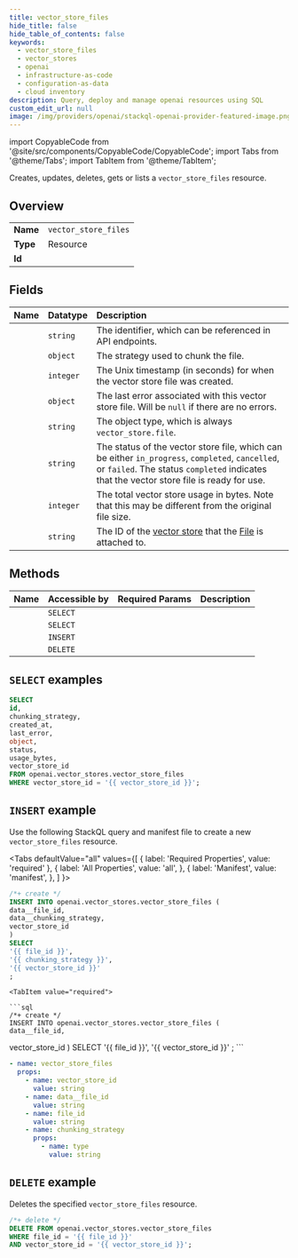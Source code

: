 ```yaml
---
title: vector_store_files
hide_title: false
hide_table_of_contents: false
keywords:
  - vector_store_files
  - vector_stores
  - openai
  - infrastructure-as-code
  - configuration-as-data
  - cloud inventory
description: Query, deploy and manage openai resources using SQL
custom_edit_url: null
image: /img/providers/openai/stackql-openai-provider-featured-image.png
---
```


import CopyableCode from '@site/src/components/CopyableCode/CopyableCode';
import Tabs from '@theme/Tabs';
import TabItem from '@theme/TabItem';

Creates, updates, deletes, gets or lists a <code>vector_store_files</code> resource.

## Overview
<table><tbody>
<tr><td><b>Name</b></td><td><code>vector_store_files</code></td></tr>
<tr><td><b>Type</b></td><td>Resource</td></tr>
<tr><td><b>Id</b></td><td><CopyableCode code="openai.vector_stores.vector_store_files" /></td></tr>
</tbody></table>

## Fields
| Name | Datatype | Description |
|:-----|:---------|:------------|
| <CopyableCode code="id" /> | `string` | The identifier, which can be referenced in API endpoints. |
| <CopyableCode code="chunking_strategy" /> | `object` | The strategy used to chunk the file. |
| <CopyableCode code="created_at" /> | `integer` | The Unix timestamp (in seconds) for when the vector store file was created. |
| <CopyableCode code="last_error" /> | `object` | The last error associated with this vector store file. Will be `null` if there are no errors. |
| <CopyableCode code="object" /> | `string` | The object type, which is always `vector_store.file`. |
| <CopyableCode code="status" /> | `string` | The status of the vector store file, which can be either `in_progress`, `completed`, `cancelled`, or `failed`. The status `completed` indicates that the vector store file is ready for use. |
| <CopyableCode code="usage_bytes" /> | `integer` | The total vector store usage in bytes. Note that this may be different from the original file size. |
| <CopyableCode code="vector_store_id" /> | `string` | The ID of the [vector store](/docs/api-reference/vector-stores/object) that the [File](/docs/api-reference/files) is attached to. |

## Methods
| Name | Accessible by | Required Params | Description |
|:-----|:--------------|:----------------|:------------|
| <CopyableCode code="get_vector_store_file" /> | `SELECT` | <CopyableCode code="file_id, vector_store_id" /> |  |
| <CopyableCode code="list_vector_store_files" /> | `SELECT` | <CopyableCode code="vector_store_id" /> |  |
| <CopyableCode code="create_vector_store_file" /> | `INSERT` | <CopyableCode code="vector_store_id, data__file_id" /> |  |
| <CopyableCode code="delete_vector_store_file" /> | `DELETE` | <CopyableCode code="file_id, vector_store_id" /> |  |

## `SELECT` examples




```sql
SELECT
id,
chunking_strategy,
created_at,
last_error,
object,
status,
usage_bytes,
vector_store_id
FROM openai.vector_stores.vector_store_files
WHERE vector_store_id = '{{ vector_store_id }}';
```
## `INSERT` example

Use the following StackQL query and manifest file to create a new <code>vector_store_files</code> resource.

<Tabs
    defaultValue="all"
    values={[
        { label: 'Required Properties', value: 'required' },
        { label: 'All Properties', value: 'all', },
        { label: 'Manifest', value: 'manifest', },
    ]
}>
<TabItem value="all">

```sql
/*+ create */
INSERT INTO openai.vector_stores.vector_store_files (
data__file_id,
data__chunking_strategy,
vector_store_id
)
SELECT 
'{{ file_id }}',
'{{ chunking_strategy }}',
'{{ vector_store_id }}'
;
```
</TabItem>

    <TabItem value="required">

    ```sql
    /*+ create */
    INSERT INTO openai.vector_stores.vector_store_files (
    data__file_id,
vector_store_id
    )
    SELECT 
    '{{ file_id }}',
'{{ vector_store_id }}'
    ;
    ```
    </TabItem>
    
<TabItem value="manifest">

```yaml
- name: vector_store_files
  props:
    - name: vector_store_id
      value: string
    - name: data__file_id
      value: string
    - name: file_id
      value: string
    - name: chunking_strategy
      props:
        - name: type
          value: string

```
</TabItem>
</Tabs>

## `DELETE` example

Deletes the specified <code>vector_store_files</code> resource.

```sql
/*+ delete */
DELETE FROM openai.vector_stores.vector_store_files
WHERE file_id = '{{ file_id }}'
AND vector_store_id = '{{ vector_store_id }}';
```
